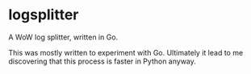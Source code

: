 # logsplitter
A WoW log splitter, written in Go.

This was mostly written to experiment with Go. Ultimately it lead to me discovering that this process is faster in Python anyway.
